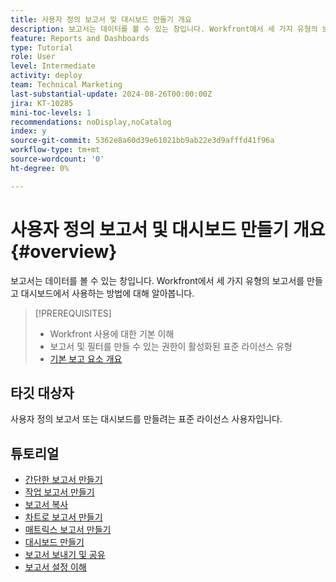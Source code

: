 ```yaml
---
title: 사용자 정의 보고서 및 대시보드 만들기 개요
description: 보고서는 데이터를 볼 수 있는 창입니다. Workfront에서 세 가지 유형의 보고서를 만들고 대시보드에서 사용하는 방법에 대해 알아봅니다.
feature: Reports and Dashboards
type: Tutorial
role: User
level: Intermediate
activity: deploy
team: Technical Marketing
last-substantial-update: 2024-08-26T00:00:00Z
jira: KT-10285
mini-toc-levels: 1
recommendations: noDisplay,noCatalog
index: y
source-git-commit: 5362e8a60d39e61021bb9ab22e3d9afffd41f96a
workflow-type: tm+mt
source-wordcount: '0'
ht-degree: 0%

---
```



# 사용자 정의 보고서 및 대시보드 만들기 개요 {#overview}

보고서는 데이터를 볼 수 있는 창입니다. Workfront에서 세 가지 유형의 보고서를 만들고 대시보드에서 사용하는 방법에 대해 알아봅니다.

>[!PREREQUISITES]
>
>* Workfront 사용에 대한 기본 이해
>* 보고서 및 필터를 만들 수 있는 권한이 활성화된 표준 라이선스 유형
>* [기본 보고 요소 개요](https://experienceleague.adobe.com/?recommended=Workfront-U-1-2022.1.reporting)


## 타깃 대상자

사용자 정의 보고서 또는 대시보드를 만들려는 표준 라이선스 사용자입니다.

## 튜토리얼

* [간단한 보고서 만들기](create-a-simple-report.md)
* [작업 보고서 만들기](create-a-task-report.md)
* [보고서 복사](copy-a-report.md)
* [차트로 보고서 만들기](create-reports-with-charts.md)
* [매트릭스 보고서 만들기](create-a-matrix-report.md)
* [대시보드 만들기](create-dashboards.md)
* [보고서 보내기 및 공유](how-to-send-and-share-reports.md)
* [보고서 설정 이해](report-settings.md)

